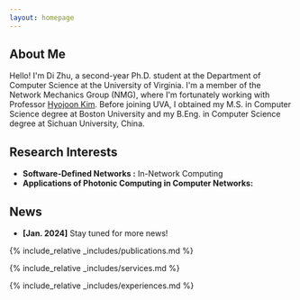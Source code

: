 ```yaml
---
layout: homepage
---
```


## About Me

Hello! I'm Di Zhu, a second-year Ph.D. student at the Department of Computer Science at the University of Virginia. I'm a member of the Network Mechanics Group (NMG), where I'm fortunately working with Professor [Hyojoon Kim](https://hyojoonkim.com/). Before joining UVA, I obtained my M.S. in Computer Science degree at Boston University and my B.Eng. in Computer Science degree at Sichuan University, China.

## Research Interests

- **Software-Defined Networks :** In-Network Computing
- **Applications of Photonic Computing in Computer Networks:**

## News

- **[Jan. 2024]** Stay tuned for more news!

{% include_relative _includes/publications.md %}

{% include_relative _includes/services.md %}

{% include_relative _includes/experiences.md %}
